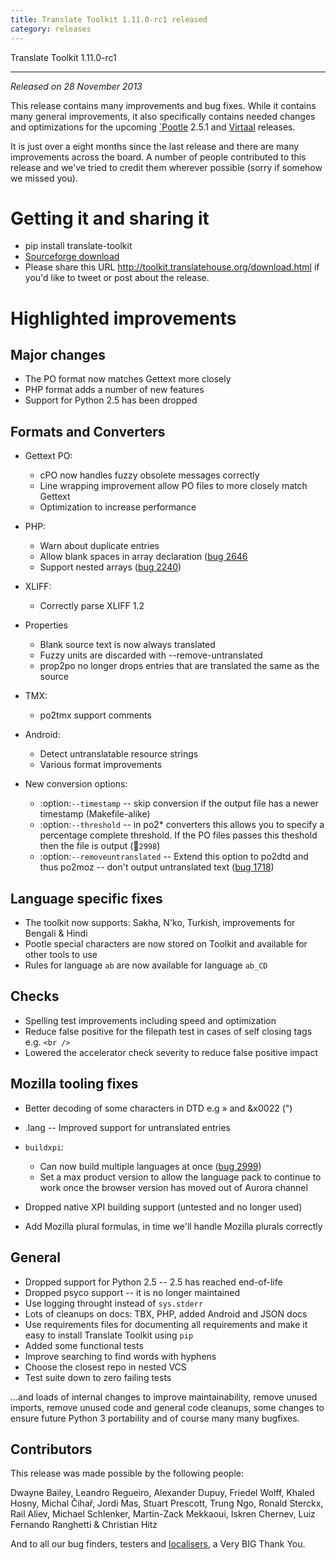 ```yaml
---
title: Translate Toolkit 1.11.0-rc1 released
category: releases
---
```


Translate Toolkit 1.11.0-rc1
****************************

*Released on 28 November 2013*

This release contains many improvements and bug fixes. While it contains many
general improvements, it also specifically contains needed changes and
optimizations for the upcoming [`Pootle](http://pootle.translatehouse.org/)
2.5.1 and [Virtaal](http://virtaal.translatehouse.org) releases.

It is just over a eight months since the last release and there are many
improvements across the board.  A number of people contributed to this release
and we've tried to credit them wherever possible (sorry if somehow we missed
you).

Getting it and sharing it
=========================
* pip install translate-toolkit
* [Sourceforge download](https://sourceforge.net/projects/translate/files/Translate%20Toolkit/1.11.0-rc1)
* Please share this URL http://toolkit.translatehouse.org/download.html if
  you'd like to tweet or post about the release.

Highlighted improvements
========================

Major changes
-------------
- The PO format now matches Gettext more closely
- PHP format adds a number of new features
- Support for Python 2.5 has been dropped

Formats and Converters
----------------------
- Gettext PO:

  - cPO now handles fuzzy obsolete messages correctly
  - Line wrapping improvement allow PO files to more closely match Gettext
  - Optimization to increase performance

- PHP:

  - Warn about duplicate entries
  - Allow blank spaces in array declaration ([bug 2646](http://bugs.locamotion.org/show_bug.cgi?id=2646)
  - Support nested arrays ([bug 2240](http://bugs.locamotion.org/show_bug.cgi?id=2240))

- XLIFF:

  - Correctly parse XLIFF 1.2

- Properties
  
  - Blank source text is now always translated
  - Fuzzy units are discarded with --remove-untranslated
  - prop2po no longer drops entries that are translated the same as the source

- TMX:

  - po2tmx support comments

- Android:

  - Detect untranslatable resource strings
  - Various format improvements

- New conversion options:

  - :option:`--timestamp` -- skip conversion if the output file has a newer
    timestamp (Makefile-alike)
  - :option:`--threshold` -- in po2* converters this allows you to specify a
    percentage complete threshold.  If the PO files passes this theshold then
    the file is output (:bug:`2998`)
  - :option:`--removeuntranslated` -- Extend this option to po2dtd and thus
    po2moz -- don't output untranslated text ([bug 1718](http://bugs.locamotion.org/show_bug.cgi?id=1718))

Language specific fixes
-----------------------
- The toolkit now supports: Sakha, N'ko, Turkish, improvements for Bengali &
  Hindi
- Pootle special characters are now stored on Toolkit and available for other
  tools to use
- Rules for language ``ab`` are now available for language ``ab_CD``

Checks
------
- Spelling test improvements including speed and optimization
- Reduce false positive for the filepath test in cases of self closing tags
  e.g. ``<br />``
- Lowered the accelerator check severity to reduce false positive impact

Mozilla tooling fixes
---------------------
- Better decoding of some characters in DTD e.g » and &x0022 (")
- .lang -- Improved support for untranslated entries
- ``buildxpi``:

  - Can now build multiple languages at once ([bug 2999](http://bugs.locamotion.org/show_bug.cgi?id=2999))
  - Set a max product version to allow the language pack to continue to work
    once the browser version has moved out of Aurora channel

- Dropped native XPI building support (untested and no longer used)
- Add Mozilla plural formulas, in time we'll handle Mozilla plurals correctly

General
-------
- Dropped support for Python 2.5 -- 2.5 has reached end-of-life
- Dropped psyco support -- it is no longer maintained
- Use logging throught instead of ``sys.stderr``
- Lots of cleanups on docs: TBX, PHP, added Android and JSON docs
- Use requirements files for documenting all requirements and make it easy to
  install Translate Toolkit using ``pip``
- Added some functional tests
- Improve searching to find words with hyphens
- Choose the closest repo in nested VCS
- Test suite down to zero failing tests

...and loads of internal changes to improve maintainability, remove unused
imports, remove unused code and general code cleanups, some changes to ensure
future Python 3 portability and of course many many bugfixes.


Contributors
------------
This release was made possible by the following people:

Dwayne Bailey, Leandro Regueiro, Alexander Dupuy, Friedel Wolff, Khaled Hosny,
Michal Čihař, Jordi Mas, Stuart Prescott, Trung Ngo, Ronald Sterckx, Rail
Aliev, Michael Schlenker, Martin-Zack Mekkaoui, Iskren Chernev, Luiz Fernando
Ranghetti & Christian Hitz

And to all our bug finders, testers and
[localisers](http://pootle.locamotion.org/projects/pootle/), a Very BIG Thank
You.
